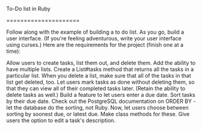 To-Do list in Ruby

=====================

Follow along with the example of building a to do list. As you go, build a user interface. (If you're feeling adventurous, write your user interface using curses.) Here are the requirements for the project (finish one at a time):

Allow users to create tasks, list them out, and delete them.
Add the ability to have multiple lists. Create a List#tasks method that returns all the tasks in a particular list.
When you delete a list, make sure that all of the tasks in that list get deleted, too.
Let users mark tasks as done without deleting them, so that they can view all of their completed tasks later. (Retain the ability to delete tasks as well.)
Build a feature to let users enter a due date.
Sort tasks by their due date. Check out the PostgreSQL documentation on ORDER BY - let the database do the sorting, not Ruby.
Now, let users choose between sorting by soonest due, or latest due. Make class methods for these.
Give users the option to edit a task's description.
